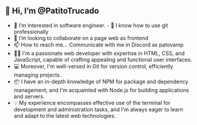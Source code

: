 ## 👋 Hi, I’m @PatitoTrucado
- 👀 I’m interested in software engineer. - 🌱 I know how to use git professionally
- 💞️ I’m looking to collaborate on a page web as frontend
- 📫 How to reach me... Communicate with me in Discord as patovamp
- 👨‍💻 I'm a passionate web developer with expertise in HTML, CSS, and JavaScript, capable of crafting appealing and functional user interfaces.
- 💻 Moreover, I'm well-versed in Git for version control, efficiently managing projects.
- 📦 I have an in-depth knowledge of NPM for package and dependency management, and I'm acquainted with Node.js for building applications and servers.
- 💡 My experience encompasses effective use of the terminal for development and administration tasks, and I'm always eager to learn and adapt to the latest web technologies.
<!---
PatitoTrucado/PatitoTrucado is a ✨ special ✨ repository because its `README.md` (this file) appears on your GitHub profile.
You can click the Preview link to take a look at your changes.
--->
